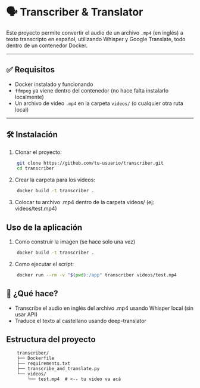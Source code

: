 # 🗣️ Transcriber & Translator

Este proyecto permite convertir el audio de un archivo `.mp4` (en inglés) a texto transcripto en español, utilizando Whisper y Google Translate, todo dentro de un contenedor Docker.

---

## ✅ Requisitos

- Docker instalado y funcionando
- `ffmpeg` ya viene dentro del contenedor (no hace falta instalarlo localmente)
- Un archivo de video `.mp4` en la carpeta `videos/` (o cualquier otra ruta local)

---

## 🛠️ Instalación

1. Clonar el proyecto:

``` bash
    git clone https://github.com/tu-usuario/transcriber.git
    cd transcriber
```

2. Crear la carpeta para los videos:

``` bash
    docker build -t transcriber .
```

3. Colocar tu archivo .mp4 dentro de la carpeta videos/ (ej: videos/test.mp4)

## Uso de la aplicación

1. Como construir la imagen (se hace solo una vez)

``` bash
    docker build -t transcriber .
```

2. Como ejecutar el script:
``` bash
    docker run --rm -v "$(pwd):/app" transcriber videos/test.mp4
```
## 🧠 ¿Qué hace?
- Transcribe el audio en inglés del archivo .mp4 usando Whisper local (sin usar API)
- Traduce el texto al castellano usando deep-translator

## Estructura del proyecto

```
    transcriber/
    ├── Dockerfile
    ├── requirements.txt
    ├── transcribe_and_translate.py
    └── videos/
        └── test.mp4  # <-- tu video va acá
```
